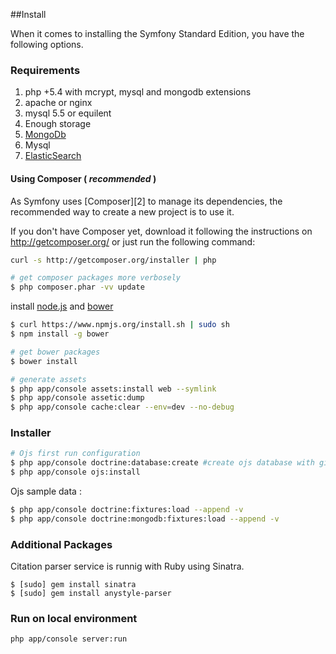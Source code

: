##Install

When it comes to installing the Symfony Standard Edition, you have the
following options.

### Requirements
1. php +5.4 with mcrypt, mysql and mongodb extensions
2. apache or nginx
3. mysql 5.5 or equilent
4. Enough storage
5. [MongoDb](https://github.com/okulbilisim/ojs/tree/master/docs/developers/Mongodb.md)
6. Mysql
7. [ElasticSearch](https://github.com/okulbilisim/ojs/tree/master/docs/developers/ElasticSearch.md)

#### Using Composer ( _recommended_ )

As Symfony uses [Composer][2] to manage its dependencies, the recommended way
to create a new project is to use it.

If you don't have Composer yet, download it following the instructions on
http://getcomposer.org/ or just run the following command:

```bash
curl -s http://getcomposer.org/installer | php

# get composer packages more verbosely
$ php composer.phar -vv update
```

install [node.js](http://nodejs.org/download/) and [bower](http://bower.io)

```bash
$ curl https://www.npmjs.org/install.sh | sudo sh
$ npm install -g bower

# get bower packages
$ bower install 

# generate assets
$ php app/console assets:install web --symlink
$ php app/console assetic:dump
$ php app/console cache:clear --env=dev --no-debug
```

### Installer

```bash
# Ojs first run configuration  
$ php app/console doctrine:database:create #create ojs database with given name from parameters.yml 
$ php app/console ojs:install
```

Ojs sample data :
 
```bash
$ php app/console doctrine:fixtures:load --append -v
$ php app/console doctrine:mongodb:fixtures:load --append -v
```  

### Additional Packages

Citation parser service is runnig with Ruby using Sinatra.

```
$ [sudo] gem install sinatra
$ [sudo] gem install anystyle-parser
```

### Run on local environment 

```bash
php app/console server:run
``` 
